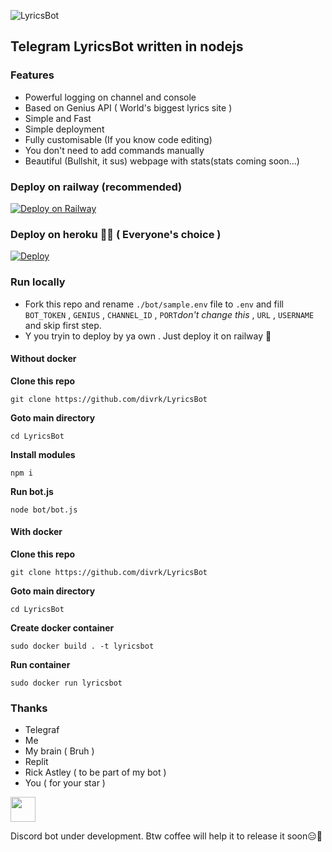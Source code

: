 ![LyricsBot](https://divrk.pages.dev/img/lyricsbot.png)

## Telegram LyricsBot written in nodejs

### Features

- Powerful logging on channel and console
- Based on Genius API ( World's biggest lyrics site )
- Simple and Fast 
- Simple deployment
- Fully customisable (If you know code editing)
- You don't need to add commands manually
- Beautiful (Bullshit, it sus) webpage with stats(stats coming soon...)

### Deploy on railway (recommended)

[![Deploy on Railway](https://railway.app/button.svg)](https://railway.app/new/template?template=https%3A%2F%2Fgithub.com%2Fdivrk%2FLyricsBot&envs=BOT_TOKEN%2CGENIUS%2CCHANNEL_ID%2CURL%2CUSERNAME%2CPORT&optionalEnvs=URL%2CUSERNAME&BOT_TOKENDesc=Telegram+bot+token+%28%40BotFather%29&GENIUSDesc=Genius+client+secret+%2C+ID+idk+%F0%9F%A4%B7+%28+https%3A%2F%2Fgenius.com%29&CHANNEL_IDDesc=Log+channel+ID&URLDesc=railway+app+url+or+ip+address+of+your+vps+or+your+added+custom+domain.+%23+Optional+%28If+you+need+website.+Fill+this+%29&USERNAMEDesc=Username+of+your+bot,+if+you+need+website+you+must+fill+this+too&PORTDesc=Don%27t+change+this&PORTDefault=3000&referralCode=d4rk)

### Deploy on heroku 🤷🏻 ( Everyone's choice )

[![Deploy](https://www.herokucdn.com/deploy/button.svg)](https://heroku.com/deploy?template=https://github.com/divrk/LyricsBot)

### Run locally

- Fork this repo and rename ```./bot/sample.env``` file to ```.env``` and fill ```BOT_TOKEN``` , ```GENIUS``` , ```CHANNEL_ID``` , ```PORT```*don't change this* , ```URL``` , ```USERNAME```  and skip  first step.
- Y you tryin to deploy by ya own . Just deploy it on railway 🚞

#### Without docker

**Clone this repo**

```
git clone https://github.com/divrk/LyricsBot
```

**Goto main directory**

```
cd LyricsBot
```

**Install modules**

```
npm i
```
**Run bot.js**

```
node bot/bot.js
```
#### With docker

**Clone this repo**

```
git clone https://github.com/divrk/LyricsBot
```

**Goto main directory**

```
cd LyricsBot
```
**Create docker container**

```
sudo docker build . -t lyricsbot
```

**Run container**

```
sudo docker run lyricsbot
```
### Thanks

- Telegraf
- Me
- My brain ( Bruh )
- Replit
- Rick Astley ( to be part of my bot )
- You ( for your star )


<a href="https://www.buymeacoffee.com/d4rk"><img height="40px" src="https://img.buymeacoffee.com/button-api/?text=Buy me a coffee&emoji=&slug=d4rk&button_colour=FFDD00&font_colour=000000&font_family=Cookie&outline_colour=000000&coffee_colour=ffffff"></a>



Discord bot under development. Btw coffee will help it to release it soon😑🤷
